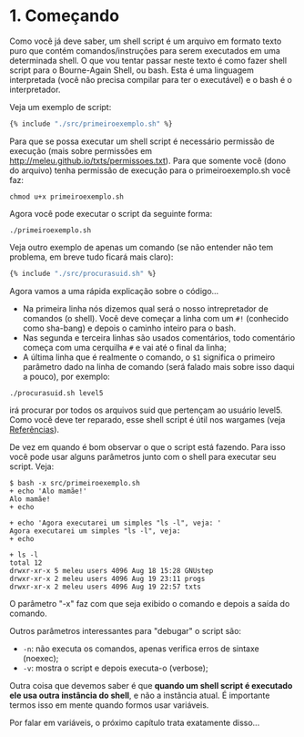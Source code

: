 # 1. Começando

Como você já deve saber, um shell script é um arquivo em formato texto
puro que contém comandos/instruções para serem executados em uma
determinada shell. O que vou tentar passar neste texto é como fazer shell
script para o Bourne-Again Shell, ou bash. Esta é uma linguagem
interpretada (você não precisa compilar para ter o executável) e o bash é
o interpretador.

Veja um exemplo de script:

```bash
{% include "./src/primeiroexemplo.sh" %}
```

Para que se possa executar um shell script é necessário permissão de
execução (mais sobre permissões em http://meleu.github.io/txts/permissoes.txt).
Para que somente você (dono do arquivo) tenha permissão de execução
para o primeiroexemplo.sh você faz:

```
chmod u+x primeiroexemplo.sh
```

Agora você pode executar o script da seguinte forma:

```
./primeiroexemplo.sh
```

Veja outro exemplo de apenas um comando (se não entender não tem problema,
em breve tudo ficará mais claro):

```bash
{% include "./src/procurasuid.sh" %}
```

Agora vamos a uma rápida explicação sobre o código...
- Na primeira linha nós dizemos qual será o nosso intrepretador de
comandos (o shell). Você deve começar a linha com um `#!` (conhecido como
sha-bang) e depois o caminho inteiro para o bash.
- Nas segunda e terceira linhas são usados comentários, todo
comentário começa com uma cerquilha `#` e vai até o final da linha;
- A última linha que é realmente o comando, o `$1` significa o primeiro
parâmetro dado na linha de comando (será falado mais sobre isso daqui
a pouco), por exemplo:

```
./procurasuid.sh level5
```

irá procurar por todos os arquivos suid que pertençam ao usuário level5.
Como você deve ter reparado, esse shell script é útil nos wargames (veja [Referências](10-referencias.md)).

De vez em quando é bom observar o que o script está fazendo. Para isso
você pode usar alguns parâmetros junto com o shell para executar seu
script. Veja:

```
$ bash -x src/primeiroexemplo.sh
+ echo 'Alo mamãe!'
Alo mamãe!
+ echo

+ echo 'Agora executarei um simples "ls -l", veja: '
Agora executarei um simples "ls -l", veja:
+ echo

+ ls -l
total 12
drwxr-xr-x 5 meleu users 4096 Aug 18 15:28 GNUstep
drwxr-xr-x 2 meleu users 4096 Aug 19 23:11 progs
drwxr-xr-x 2 meleu users 4096 Aug 19 22:57 txts
```

O parâmetro "-x" faz com que seja exibido o comando e depois a saída do
comando.

Outros parâmetros interessantes para "debugar" o script são:

- `-n`: não executa os comandos, apenas verifica erros de sintaxe (noexec);
- `-v`: mostra o script e depois executa-o (verbose);

Outra coisa que devemos saber é que **quando um shell script é executado
ele usa outra instância do shell**, e não a instância atual. É importante termos
isso em mente quando formos usar variáveis.

Por falar em variáveis, o próximo capítulo trata exatamente disso...
